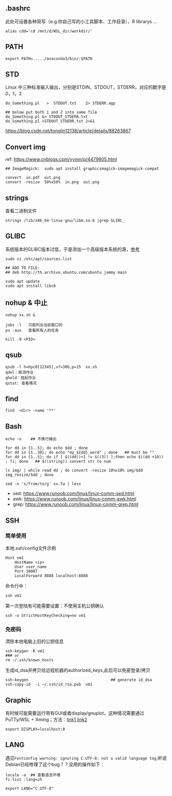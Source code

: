 


## .bashrc
此处可设置各种简写（e.g.你自己写的小工具脚本、工作目录），R librarys ...
```
alias cdd='cd /mnt/d/WSL_dir/workdir/'
```



## PATH
```
export PATH=...../anaconda3/bin/:$PATH
```


## STD
Linux 中三种标准输入输出，分别是STDIN，STDOUT，STDERR，对应的数字是0，1，2
```
do_Something.pl   >  STDOUT.txt    2> STDERR.agp

## below put both 1 and 2 into same file
do_Something.pl &> STDOUT_STDERR.txt
do_Something.pl >STDOUT_STDERR.txt 2>&1
```
https://blog.csdn.net/tonglin12138/article/details/88263867


## Convert img
ref: https://www.cnblogs.com/yymn/p/4479805.html
```
## ImageMagick:  sudo apt install graphicsmagick-imagemagick-compat

convert  in.pdf  out.png
convert -resize  50%x50%  in.png  out.png
```

## strings
查看二进制文件
```
strings /lib/x86_64-linux-gnu/libm.so.6 |grep GLIBC_
```

## GLIBC
系统版本的GLIBC版本过低，于是添加一个高级版本系统的源，[参考](https://blog.csdn.net/huazhang_001/article/details/128828999)
```
sudo vi /etc/apt/sources.list

## ADD TO FILE:   
## deb http://th.archive.ubuntu.com/ubuntu jammy main

sudo apt update
sudo apt install libc6
```

## nohup & 中止
```
nohup xx.sh & 

jobs -l   只能列出当前窗口的
ps -aux   查看所有人的任务

kill -9 <PID>
```

## qsub
```
qsub -l h=hpc0[12345],vf=30G,p=15  xx.sh
qdel：取消作业
qhold：挂起作业
qstat: 查看情况
```

## find
```
find  <dir> -name '**'
```


## Bash
```
echo -n    ## 不换行输出

for dd in {1..5}; do echo $dd ; done
for dd in {1..30}; do echo "my_${dd}_word" ; done   ## must be ""
for dd in {1..5}; do if [ $((dd))+1 != $((3)) ];then echo $((dd +10)) ; fi; done   ## $((string)) convert str to num

ls img/ | while read dd ; do convert -resize 10%x10% img/$dd img_resize/$dd ; done

sed -n 's/from/to/g' xx.fa | less

```
* sed: https://www.runoob.com/linux/linux-comm-sed.html
* awk: https://www.runoob.com/linux/linux-comm-awk.html
* grep: https://www.runoob.com/linux/linux-comm-grep.html  



## SSH
### 简单使用
本地.ssh/config文件示例
```
Host vm1
    HostName <ip>
    User user_name
    Port 10007
    LocalForward 8888 localhost:8888
```
命令行中：
```
ssh vm1
```
第一次登陆有可能需要设置：不使用主机公钥确认
```
ssh -o StrictHostKeyChecking=no vm1
```
### 免密码
清除本地电脑上旧的公钥信息
```
ssh-keygen -R vm1
### or
rm ~/.ssh/known_hosts
```

生成id_dsa并拷贝给远程机器的authorized_keys,此后可以免密登录/拷贝
```
ssh-keygen                                    ## generate id_dsa
ssh-copy-id  -i ~/.ssh/id_rsa.pub  vm1
```


## Graphic
有时候可能需要运行带有GUI或者display/gnuplot，这种情况需要通过 PuTTy/WSL + Xming；方法：[link1](https://blog.csdn.net/Yinyaowei/article/details/108303562),[link2](https://blog.csdn.net/sihsd/article/details/124261374)

```
export DISPLAY=localhost:0
```


## LANG
遇见```Fontconfig warning: ignoring C.UTF-8: not a valid language tag```,听说Debian已经修理了这个bug？？没用的操作如下：
```
locale -a  ## 查看语言环境
fc-list :lang=zh

export LANG="C.UTF-8"
```


